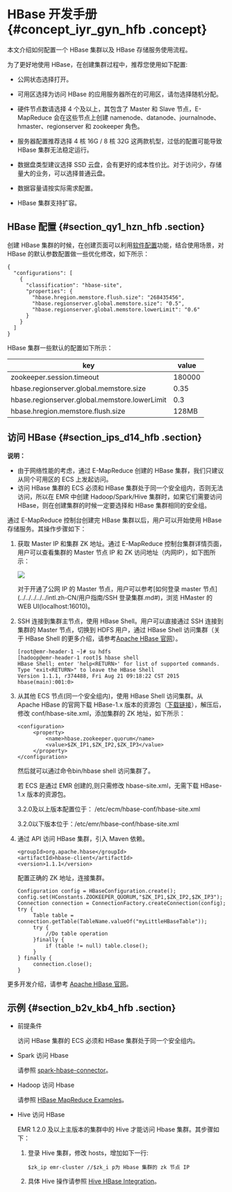# HBase 开发手册 {#concept_iyr_gyn_hfb .concept}

本文介绍如何配置一个 HBase 集群以及 HBase 存储服务使用流程。

为了更好地使用 HBase，在创建集群过程中，推荐您使用如下配置:

-   公网状态选择打开。

-   可用区选择为访问 HBase 的应用服务器所在的可用区，请勿选择随机分配。

-   硬件节点数请选择 4 个及以上，其包含了 Master 和 Slave 节点，E-MapReduce 会在这些节点上创建 namenode、datanode、journalnode、hmaster、regionserver 和 zookeeper 角色。

-   服务器配置推荐选择 4 核 16G / 8 核 32G 这两款机型，过低的配置可能导致 HBase 集群无法稳定运行。

-   数据盘类型建议选择 SSD 云盘，会有更好的成本性价比。对于访问少，存储量大的业务，可以选择普通云盘。

-   数据容量请按实际需求配置。

-   HBase 集群支持扩容。


## HBase 配置 {#section_qy1_hzn_hfb .section}

创建 HBase 集群的时候，在创建页面可以利用[软件配置](../../../../../intl.zh-CN/用户指南/软件配置.md#)功能，结合使用场景，对 HBase 的默认参数配置做一些优化修改，如下所示：

```
{
  "configurations": [
    {
      "classification": "hbase-site",
      "properties": {
        "hbase.hregion.memstore.flush.size": "268435456",
        "hbase.regionserver.global.memstore.size": "0.5",
        "hbase.regionserver.global.memstore.lowerLimit": "0.6"
      }
    }
  ]
}
```

HBase 集群一些默认的配置如下所示：

|key|value|
|---|-----|
|zookeeper.session.timeout|180000|
|hbase.regionserver.global.memstore.size|0.35|
|hbase.regionserver.global.memstore.lowerLimit|0.3|
|hbase.hregion.memstore.flush.size|128MB|

## 访问 HBase {#section_ips_d14_hfb .section}

**说明：** 

-   由于网络性能的考虑，通过 E-MapReduce 创建的 HBase 集群，我们只建议从同个可用区的 ECS 上发起访问。
-   访问 HBase 集群的 ECS 必须和 HBase 集群处于同一个安全组内，否则无法访问，所以在 EMR 中创建 Hadoop/Spark/Hive 集群时，如果它们需要访问 HBase，则在创建集群的时候一定要选择和 HBase 集群相同的安全组。

通过 E-MapReduce 控制台创建完 HBase 集群以后，用户可以开始使用 HBase 存储服务。其操作步骤如下：

1.  获取 Master IP 和集群 ZK 地址。通过 E-MapReduce 控制台集群详情页面，用户可以查看集群的 Master 节点 IP 和 ZK 访问地址（内网IP），如下图所示：

    ![](http://static-aliyun-doc.oss-cn-hangzhou.aliyuncs.com/assets/img/17990/154889975113234_zh-CN.png)

    对于开通了公网 IP 的 Master 节点，用户可以参考[如何登录 master 节点](../../../../../intl.zh-CN/用户指南/SSH 登录集群.md#)，浏览 HMaster 的 WEB UI\(localhost:16010\)。

2.  SSH 连接到集群主节点，使用 HBase Shell。用户可以直接通过 SSH 连接到集群的 Master 节点，切换到 HDFS 用户，通过 HBase Shell 访问集群（关于 HBase Shell 的更多介绍，请参考[Apache HBase 官网](http://hbase.apache.org/book.html?spm=a2c4g.11186623.2.17.1877a3baxItNfG#shell)）。

    ```
    [root@emr-header-1 ~]# su hdfs
    [hadoop@emr-header-1 root]$ hbase shell
    HBase Shell; enter 'help<RETURN>' for list of supported commands.
    Type "exit<RETURN>" to leave the HBase Shell
    Version 1.1.1, r374488, Fri Aug 21 09:18:22 CST 2015
    hbase(main):001:0>
    ```

3.  从其他 ECS 节点\(同一个安全组内\)，使用 HBase Shell 访问集群。从 Apache HBase 的官网下载 HBase-1.x 版本的资源包（[下载链接](http://www.apache.org/dyn/closer.cgi/hbase/?spm=a2c4g.11186623.2.18.1877a3baxItNfG)），解压后，修改 conf/hbase-site.xml，添加集群的 ZK 地址，如下所示：

    ```
    <configuration>
         <property>
             <name>hbase.zookeeper.quorum</name>
             <value>$ZK_IP1,$ZK_IP2,$ZK_IP3</value>
         </property>
    </configuration>
    ```

    然后就可以通过命令bin/hbase shell 访问集群了。

    若 ECS 是通过 EMR 创建的,则只需修改 hbase-site.xml，无需下载 HBase-1.x 版本的资源包。

    3.2.0及以上版本配置位于： /etc/ecm/hbase-conf/hbase-site.xml

    3.2.0以下版本位于：/etc/emr/hbase-conf/hbase-site.xml

4.  通过 API 访问 HBase 集群，引入 Maven 依赖。

    ```
    <groupId>org.apache.hbase</groupId>
    <artifactId>hbase-client</artifactId>
    <version>1.1.1</version>
    ```

    配置正确的 ZK 地址，连接集群。

    ```
    Configuration config = HBaseConfiguration.create();
    config.set(HConstants.ZOOKEEPER_QUORUM,"$ZK_IP1,$ZK_IP2,$ZK_IP3");
    Connection connection = ConnectionFactory.createConnection(config);
    try {
         Table table = connection.getTable(TableName.valueOf("myLittleHBaseTable"));
         try {
             //Do table operation
         }finally {
             if (table != null) table.close();
         }
    } finally {
         connection.close();
    }
    ```


更多开发介绍，请参考 [Apache HBase 官网](http://hbase.apache.org/book.html?spm=a2c4g.11186623.2.19.1877a3baxItNfG#architecture.client)。

## 示例 {#section_b2v_kb4_hfb .section}

-   前提条件

    访问 HBase 集群的 ECS 必须和 HBase 集群处于同一个安全组内。

-   Spark 访问 Hbase

    请参照 [spark-hbase-connector](https://github.com/nerdammer/spark-hbase-connector)。

-   Hadoop 访问 Hbase

    请参照 [HBase MapReduce Examples](http://hbase.apache.org/0.94/book/mapreduce.example.html#mapreduce.example.read)。

-   Hive 访问 HBase

    EMR 1.2.0 及以上主版本的集群中的 Hive 才能访问 Hbase 集群。其步骤如下：

    1.  登录 Hive 集群，修改 hosts，增加如下一行:

        ```
        $zk_ip emr-cluster //$zk_i p为 Hbase 集群的 zk 节点 IP
        ```

    2.  具体 Hive 操作请参照 [Hive HBase Integration](https://cwiki.apache.org/confluence/display/Hive/HBaseIntegration)。

